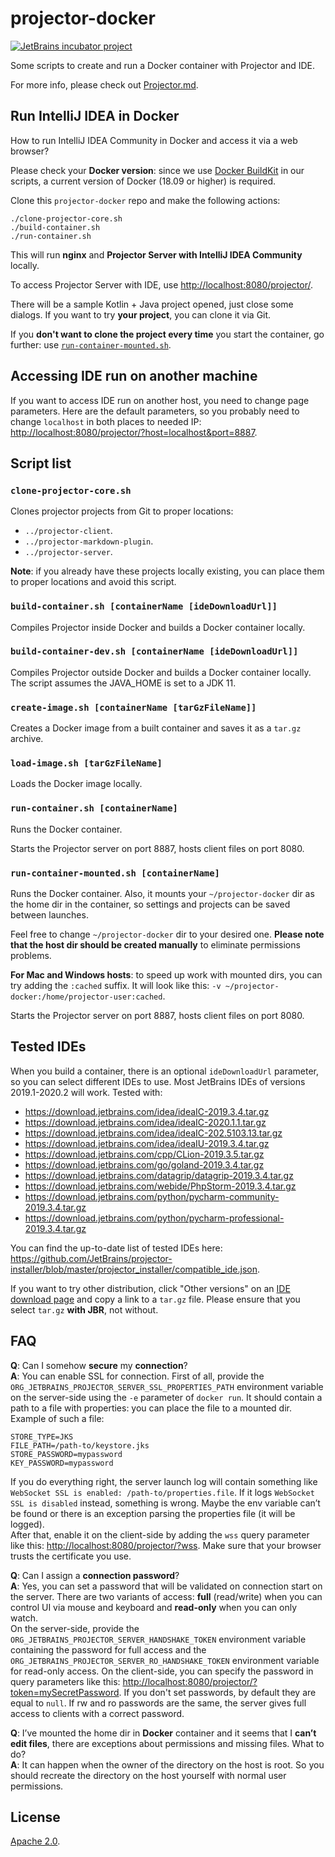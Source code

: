 # projector-docker
[![JetBrains incubator project](https://jb.gg/badges/incubator.svg)](https://confluence.jetbrains.com/display/ALL/JetBrains+on+GitHub)

Some scripts to create and run a Docker container with Projector and IDE.

For more info, please check out [Projector.md](https://github.com/JetBrains/projector-server/blob/master/docs/Projector.md).

## Run IntelliJ IDEA in Docker
How to run IntelliJ IDEA Community in Docker and access it via a web browser?

Please check your **Docker version**: since we use [Docker BuildKit](https://docs.docker.com/develop/develop-images/build_enhancements/) in our scripts, a current version of Docker (18.09 or higher) is required.

Clone this `projector-docker` repo and make the following actions:
```shell script
./clone-projector-core.sh
./build-container.sh
./run-container.sh
```

This will run **nginx** and **Projector Server with IntelliJ IDEA Community** locally.

To access Projector Server with IDE, use <http://localhost:8080/projector/>.

There will be a sample Kotlin + Java project opened, just close some dialogs. If you want to try **your project**, you can clone it via Git.

If you **don't want to clone the project every time** you start the container, go further: use [`run-container-mounted.sh`](#run-container-mountedsh-containername).

## Accessing IDE run on another machine

If you want to access IDE run on another host, you need to change page parameters. Here are the default parameters, so you probably need to change `localhost` in both places to needed IP: <http://localhost:8080/projector/?host=localhost&port=8887>.

## Script list
### `clone-projector-core.sh`
Clones projector projects from Git to proper locations:
- `../projector-client`.
- `../projector-markdown-plugin`.
- `../projector-server`.

**Note**: if you already have these projects locally existing, you can place them to proper locations and avoid this script.

### `build-container.sh [containerName [ideDownloadUrl]]`
Compiles Projector inside Docker and builds a Docker container locally.

### `build-container-dev.sh [containerName [ideDownloadUrl]]`
Compiles Projector outside Docker and builds a Docker container locally. The script assumes the JAVA_HOME is set to a JDK 11.

### `create-image.sh [containerName [tarGzFileName]]`
Creates a Docker image from a built container and saves it as a `tar.gz` archive.

### `load-image.sh [tarGzFileName]`
Loads the Docker image locally.

### `run-container.sh [containerName]`
Runs the Docker container.

Starts the Projector server on port 8887, hosts client files on port 8080.

### `run-container-mounted.sh [containerName]`
Runs the Docker container. Also, it mounts your `~/projector-docker` dir as the home dir in the container, so settings and projects can be saved between launches.

Feel free to change `~/projector-docker` dir to your desired one. **Please note that the host dir should be created manually** to eliminate permissions problems.

**For Mac and Windows hosts**: to speed up work with mounted dirs, you can try adding the `:cached` suffix. It will look like this: `-v ~/projector-docker:/home/projector-user:cached`.

Starts the Projector server on port 8887, hosts client files on port 8080.

## Tested IDEs
When you build a container, there is an optional `ideDownloadUrl` parameter, so you can select different IDEs to use. Most JetBrains IDEs of versions 2019.1-2020.2 will work. Tested with:
- https://download.jetbrains.com/idea/ideaIC-2019.3.4.tar.gz
- https://download.jetbrains.com/idea/ideaIC-2020.1.1.tar.gz
- https://download.jetbrains.com/idea/ideaIC-202.5103.13.tar.gz
- https://download.jetbrains.com/idea/ideaIU-2019.3.4.tar.gz
- https://download.jetbrains.com/cpp/CLion-2019.3.5.tar.gz
- https://download.jetbrains.com/go/goland-2019.3.4.tar.gz
- https://download.jetbrains.com/datagrip/datagrip-2019.3.4.tar.gz
- https://download.jetbrains.com/webide/PhpStorm-2019.3.4.tar.gz
- https://download.jetbrains.com/python/pycharm-community-2019.3.4.tar.gz
- https://download.jetbrains.com/python/pycharm-professional-2019.3.4.tar.gz

You can find the up-to-date list of tested IDEs here: <https://github.com/JetBrains/projector-installer/blob/master/projector_installer/compatible_ide.json>.

If you want to try other distribution, click "Other versions" on an [IDE download page](https://www.jetbrains.com/idea/download/) and copy a link to a `tar.gz` file. Please ensure that you select `tar.gz` **with JBR**, not without.

## FAQ
**Q**: Can I somehow **secure** my **connection**?  
**A**: You can enable SSL for connection. First of all, provide the `ORG_JETBRAINS_PROJECTOR_SERVER_SSL_PROPERTIES_PATH` environment variable on the server-side using the `-e` parameter of `docker run`. It should contain a path to a file with properties: you can place the file to a mounted dir. Example of such a file:

```shell script
STORE_TYPE=JKS
FILE_PATH=/path-to/keystore.jks
STORE_PASSWORD=mypassword
KEY_PASSWORD=mypassword
```

If you do everything right, the server launch log will contain something like `WebSocket SSL is enabled: /path-to/properties.file`. If it logs `WebSocket SSL is disabled` instead, something is wrong. Maybe the env variable can’t be found or there is an exception parsing the properties file (it will be logged).  
After that, enable it on the client-side by adding the `wss` query parameter like this: <http://localhost:8080/projector/?wss>. Make sure that your browser trusts the certificate you use.

**Q**: Can I assign a **connection password**?  
**A**: Yes, you can set a password that will be validated on connection start on the server. There are two variants of access: **full** (read/write) when you can control UI via mouse and keyboard and **read-only** when you can only watch.  
On the server-side, provide the `ORG_JETBRAINS_PROJECTOR_SERVER_HANDSHAKE_TOKEN` environment variable containing the password for full access and the `ORG_JETBRAINS_PROJECTOR_SERVER_RO_HANDSHAKE_TOKEN` environment variable for read-only access. On the client-side, you can specify the password in query parameters like this: <http://localhost:8080/projector/?token=mySecretPassword>. If you don't set passwords, by default they are equal to `null`. If rw and ro passwords are the same, the server gives full access to clients with a correct password.

**Q**: I’ve mounted the home dir in **Docker** container and it seems that I **can’t edit files**, there are exceptions about permissions and missing files. What to do?  
**A**: It can happen when the owner of the directory on the host is root. So you should recreate the directory on the host yourself with normal user permissions.

## License
[Apache 2.0](LICENSE.txt).
